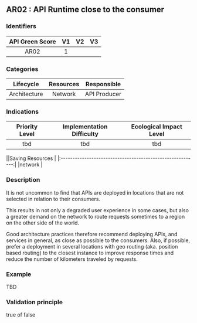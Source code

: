 ## AR02 : API Runtime close to the consumer


### Identifiers

| API Green Score |  V1  |  V2  |  V3  |
|:-------:|:----:|:----:|:----:|
|   AR02   | 1  |   |      |

### Categories

| Lifecycle |  Resources  |  Responsible  |
|:---------:|:----:|:----:|
| Architecture | Network | API Producer |

### Indications

| Priority Level |      Implementation Difficulty      |  Ecological Impact Level   |
|:-------------------:|:-------------------------:|:---------------------:|
| tbd | tbd | tbd |

||Saving Resources                                           |
|:----------------------------------------------------------:|
|network |

### Description

It is not uncommon to find that APIs are deployed in locations that are not selected in relation to their consumers.

This results in not only a degraded user experience in some cases, but also a greater demand on the network to route requests sometimes to a region on the other side of the world. 

Good architecture practices therefore recommend deploying APIs, and services in general, as close as possible to the consumers. Also, if possible, prefer a deployment in several locations with geo routing (aka. position based routing) to the closest instance to improve response times and reduce the number of kilometers traveled by requests.



### Example
TBD 

### Validation principle

true of false